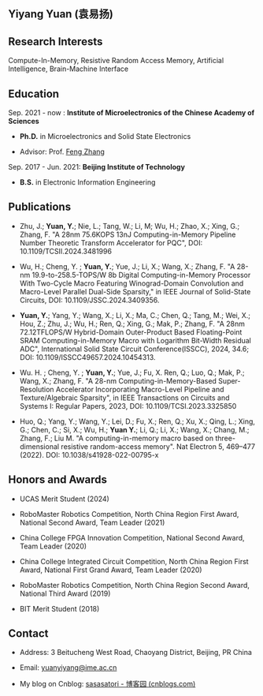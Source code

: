 ## Yiyang Yuan (袁易扬)
## Research Interests
Compute-In-Memory, Resistive Random Access Memory, Artificial Intelligence, Brain-Machine Interface

## Education

Sep. 2021 - now : **Institute of Microelectronics of the Chinese Academy of Sciences**

- **Ph.D.** in Microelectronics and Solid State Electronics

- Advisor: Prof. [Feng Zhang](https://ime.cas.cn/sourcedb/zw/zjrck/201706/t20170609_4810760.html)

Sep. 2017 - Jun. 2021: **Beijing Institute of Technology**
- **B.S.** in Electronic Information Engineering

## Publications

- Zhu, J.; **Yuan, Y.**; Nie, L.; Tang, W.; Li, M; Wu, H.; Zhao, X.; Xing, G.; Zhang, F. "A 28nm 75.6KOPS 13nJ Computing-in-Memory Pipeline Number Theoretic Transform Accelerator for PQC", DOI: 10.1109/TCSII.2024.3481996

- Wu, H.; Cheng, Y. ; **Yuan, Y.**; Yue, J.; Li, X.; Wang, X.; Zhang, F. "A 28-nm 19.9-to-258.5-TOPS/W 8b Digital Computing-in-Memory Processor With Two-Cycle Macro Featuring Winograd-Domain Convolution and Macro-Level Parallel Dual-Side Sparsity," in IEEE Journal of Solid-State Circuits, DOI: 10.1109/JSSC.2024.3409356.

- **Yuan, Y.**; Yang, Y.; Wang, X.; Li, X.; Ma, C.; Chen, Q.; Tang, M.; Wei, X.; Hou, Z.; Zhu, J.; Wu, H.; Ren, Q.; Xing, G.; Mak, P.; Zhang, F. "A 28nm 72.12TFLOPS/W Hybrid-Domain Outer-Product Based Floating-Point SRAM Computing-in-Memory Macro with Logarithm Bit-Width Residual ADC", International Solid State Circuit Conference(ISSCC), 2024, 34.6; DOI: 10.1109/ISSCC49657.2024.10454313.

- Wu. H. ; Cheng, Y. ; **Yuan, Y.**; Yue, J.; Fu, X. Ren, Q.; Luo, Q.; Mak, P.; Wang, X.; Zhang, F. "A 28-nm Computing-in-Memory-Based Super-Resolution Accelerator Incorporating Macro-Level Pipeline and Texture/Algebraic Sparsity", in IEEE Transactions on Circuits and Systems I: Regular Papers, 2023, DOI: 10.1109/TCSI.2023.3325850

- Huo, Q.; Yang, Y.; Wang, Y.; Lei, D.; Fu, X.; Ren, Q.; Xu, X.; Qing, L.; Xing, G.; Chen, C.; Si, X.; Wu, H.; **Yuan Y.**; Li, Q.; Li, X.; Wang, X.; Chang, M.; Zhang, F.; Liu M. "A computing-in-memory macro based on three-dimensional resistive random-access memory". Nat Electron 5, 469–477 (2022). DOI: 10.1038/s41928-022-00795-x


## Honors and Awards
- UCAS Merit Student (2024)

- RoboMaster Robotics Competition, North China Region First Award, National Second Award, Team Leader (2021)

- China College FPGA Innovation Competition, National Second Award, Team Leader (2020)

- China College Integrated Circuit Competition, North China Region First Award, National First Grand Award, Team Leader (2020)

- RoboMaster Robotics Competition, North China Region Second Award, National Third Award (2019)

- BIT Merit Student (2018)

## Contact
- Address: 3 Beitucheng West Road, Chaoyang District, Beijing, PR China

- Email: yuanyiyang@ime.ac.cn

- My blog on Cnblog: [sasasatori - 博客园 (cnblogs.com)](https://www.cnblogs.com/sasasatori)
